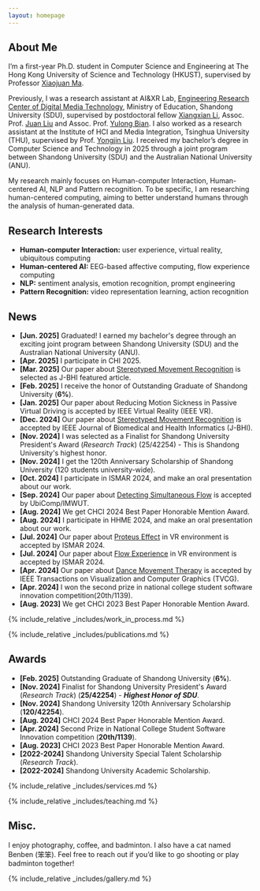 ```yaml
---
layout: homepage
---
```


## About Me

I’m a first-year Ph.D. student in Computer Science and Engineering at The Hong Kong University of Science and Technology (HKUST), supervised by Professor [Xiaojuan Ma](https://www.cse.ust.hk/~mxj/). 

Previously, I was a research assistant at AI&XR Lab, [Engineering Research Center of Digital Media Technology](https://ercdm.sdu.edu.cn/), Ministry of Education, Shandong University (SDU), supervised by postdoctoral fellow [Xiangxian Li](https://yibuxulong.github.io/), Assoc. Prof. [Juan Liu](https://faculty.sdu.edu.cn/liujuan5) and Assoc. Prof. [Yulong Bian](https://faculty.sdu.edu.cn/bianyulong1/zh_CN/index.htm). I also worked as a research assistant at the Institute of HCI and Media Integration, Tsinghua University (THU), supervised by Prof. [Yongjin Liu](https://cg.cs.tsinghua.edu.cn/people/~Yongjin/Yongjin.htm). I received my bachelor’s degree in Computer Science and Technology in 2025 through a joint program between Shandong University (SDU) and the Australian National University (ANU).


My research mainly focuses on Human-computer Interaction, Human-centered AI, NLP and Pattern recognition. To be specific, I am researching human-centered computing, aiming to better understand humans through the analysis of human-generated data.

<!-- I am currently an undergraduate at AI&XR Lab, Shandong University (SDU), supervised by postdoctoral fellow [Xiangxian Li](https://yibuxulong.github.io/), Assoc. Prof. [Juan Liu](https://faculty.sdu.edu.cn/liujuan5) and Assoc. Prof. [Yulong Bian](https://faculty.sdu.edu.cn/bianyulong1/zh_CN/index.htm). And I am also a research assistant at Tsinghua University (THU), supervised by Prof. [Yongjin Liu](https://cg.cs.tsinghua.edu.cn/people/~Yongjin/Yongjin.htm).

I'll join HKUST as a PhD student in 2025 Fall, My advisor is Assoc. Prof. [Xiaojuan Ma](https://www.cse.ust.hk/~mxj/). -->



## Research Interests

- **Human-computer Interaction:** user experience, virtual reality, ubiquitous computing
- **Human-centered AI:** EEG-based affective computing, flow experience computing
- **NLP:** sentiment analysis, emotion recognition, prompt engineering
- **Pattern Recognition:** video representation learning, action recognition

## News

- **[Jun. 2025]** Graduated! I earned my bachelor's degree through an exciting joint program between Shandong University (SDU) and the Australian National University (ANU).
- **[Apr. 2025]** I participate in CHI 2025.
- **[Mar. 2025]** Our paper about [Stereotyped Movement Recognition](https://ieeexplore.ieee.org/abstract/document/10778548) is selected as J-BHI featured article.
- **[Feb. 2025]** I receive the honor of Outstanding Graduate of Shandong University (**6%**).
- **[Jan. 2025]** Our paper about Reducing Motion Sickness in Passive Virtual Driving is accepted by IEEE Virtual Reality (IEEE VR).
- **[Dec. 2024]** Our paper about [Stereotyped Movement Recognition](https://ieeexplore.ieee.org/abstract/document/10778548) is accepted by IEEE Journal of Biomedical and Health Informatics (J-BHI).
- **[Nov. 2024]** I was selected as a Finalist for Shandong University President's Award (*Research Track*) (25/42254) - This is Shandong University's highest honor.
- **[Nov. 2024]** I get the 120th Anniversary Scholarship of Shandong University (120 students university-wide).
- **[Oct. 2024]** I participate in ISMAR 2024, and make an oral presentation about our work.
- **[Sep. 2024]** Our paper about [Detecting Simultaneous Flow](https://dl.acm.org/doi/10.1145/3699774) is accepted by UbiComp/IMWUT.
- **[Aug. 2024]** We get CHCI 2024 Best Paper Honorable Mention Award.
- **[Aug. 2024]** I participate in HHME 2024, and make an oral presentation about our work.
- **[Jul. 2024]** Our paper about [Proteus Effect](https://ieeexplore.ieee.org/abstract/document/10765491) in VR environment is accepted by ISMAR 2024.
- **[Jul. 2024]** Our paper about [Flow Experience](https://ieeexplore.ieee.org/abstract/document/10765313) in VR environment is accepted by ISMAR 2024.
- **[Apr. 2024]** Our paper about [Dance Movement Therapy](https://ieeexplore.ieee.org/abstract/document/10463763) is accepted by IEEE Transactions on Visualization and Computer Graphics (TVCG).
- **[Apr. 2024]** I won the second prize in national college student software innovation competition(20th/1139).
- **[Aug. 2023]** We get CHCI 2023 Best Paper Honorable Mention Award.


{% include_relative _includes/work_in_process.md %}

{% include_relative _includes/publications.md %}

## Awards
- **[Feb. 2025]** Outstanding Graduate of Shandong University (**6%**).
- **[Nov. 2024]** Finalist for Shandong University President's Award (*Research Track*) (**25/42254**) - ***Highest Honor of SDU***.
- **[Nov. 2024]** Shandong University 120th Anniversary Scholarship (**120/42254**).
- **[Aug. 2024]** CHCI 2024 Best Paper Honorable Mention Award.
- **[Apr. 2024]** Second Prize in National College Student Software Innovation competition (**20th/1139**).
- **[Aug. 2023]** CHCI 2023 Best Paper Honorable Mention Award.
- **[2022-2024]** Shandong University Special Talent Scholarship (*Research Track*).
- **[2022-2024]** Shandong University Academic Scholarship.

{% include_relative _includes/services.md %}

{% include_relative _includes/teaching.md %}

## Misc.
I enjoy photography, coffee, and badminton. I also have a cat named Benben (笨笨). Feel free to reach out if you’d like to go shooting or play badminton together!

{% include_relative _includes/gallery.md %}